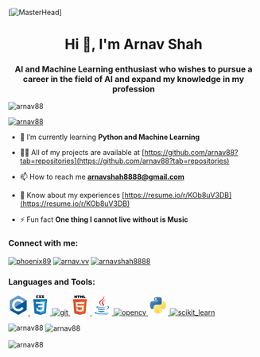 [![MasterHead](https://www.canva.com/design/DAEivtHQs9M/OmzqWwzgHrcoB55E9r5gEg/view?utm_content=DAEivtHQs9M&utm_campaign=designshare&utm_medium=link&utm_source=publishsharelink)]

<h1 align="center">Hi 👋, I'm Arnav Shah</h1>
<h3 align="center">AI and Machine Learning enthusiast who wishes to pursue a career in the field of AI and expand my knowledge in my profession</h3>

<p align="left"> <img src="https://komarev.com/ghpvc/?username=arnav88&label=Profile%20views&color=0e75b6&style=flat" alt="arnav88" /> </p>

<p align="left"> <a href="https://github.com/ryo-ma/github-profile-trophy"><img src="https://github-profile-trophy.vercel.app/?username=arnav88" alt="arnav88" /></a> </p>

- 🌱 I’m currently learning **Python and Machine Learning**

- 👨‍💻 All of my projects are available at [https://github.com/arnav88?tab=repositories](https://github.com/arnav88?tab=repositories)

- 📫 How to reach me **arnavshah8888@gmail.com**

- 📄 Know about my experiences [https://resume.io/r/KOb8uV3DB](https://resume.io/r/KOb8uV3DB)

- ⚡ Fun fact **One thing I cannot live without is Music**

<h3 align="left">Connect with me:</h3>
<p align="left">
<a href="https://linkedin.com/in/phoenix89" target="blank"><img align="center" src="https://raw.githubusercontent.com/rahuldkjain/github-profile-readme-generator/master/src/images/icons/Social/linked-in-alt.svg" alt="phoenix89" height="30" width="40" /></a>
<a href="https://instagram.com/arnav.vv" target="blank"><img align="center" src="https://raw.githubusercontent.com/rahuldkjain/github-profile-readme-generator/master/src/images/icons/Social/instagram.svg" alt="arnav.vv" height="30" width="40" /></a>
<a href="https://www.hackerrank.com/arnavshah8888" target="blank"><img align="center" src="https://raw.githubusercontent.com/rahuldkjain/github-profile-readme-generator/master/src/images/icons/Social/hackerrank.svg" alt="arnavshah8888" height="30" width="40" /></a>
</p>

<h3 align="left">Languages and Tools:</h3>
<p align="left"> <a href="https://www.cprogramming.com/" target="_blank"> <img src="https://raw.githubusercontent.com/devicons/devicon/master/icons/c/c-original.svg" alt="c" width="40" height="40"/> </a> <a href="https://www.w3schools.com/css/" target="_blank"> <img src="https://raw.githubusercontent.com/devicons/devicon/master/icons/css3/css3-original-wordmark.svg" alt="css3" width="40" height="40"/> </a> <a href="https://git-scm.com/" target="_blank"> <img src="https://www.vectorlogo.zone/logos/git-scm/git-scm-icon.svg" alt="git" width="40" height="40"/> </a> <a href="https://www.w3.org/html/" target="_blank"> <img src="https://raw.githubusercontent.com/devicons/devicon/master/icons/html5/html5-original-wordmark.svg" alt="html5" width="40" height="40"/> </a> <a href="https://www.java.com" target="_blank"> <img src="https://raw.githubusercontent.com/devicons/devicon/master/icons/java/java-original.svg" alt="java" width="40" height="40"/> </a> <a href="https://opencv.org/" target="_blank"> <img src="https://www.vectorlogo.zone/logos/opencv/opencv-icon.svg" alt="opencv" width="40" height="40"/> </a> <a href="https://www.python.org" target="_blank"> <img src="https://raw.githubusercontent.com/devicons/devicon/master/icons/python/python-original.svg" alt="python" width="40" height="40"/> </a> <a href="https://scikit-learn.org/" target="_blank"> <img src="https://upload.wikimedia.org/wikipedia/commons/0/05/Scikit_learn_logo_small.svg" alt="scikit_learn" width="40" height="40"/> </a> </p>

<p><img align="left" src="https://github-readme-stats.vercel.app/api/top-langs?username=arnav88&show_icons=true&locale=en&layout=compact" alt="arnav88" /></p>

<p>&nbsp;<img align="center" src="https://github-readme-stats.vercel.app/api?username=arnav88&show_icons=true&locale=en" alt="arnav88" /></p>

<p><img align="center" src="https://github-readme-streak-stats.herokuapp.com/?user=arnav88&" alt="arnav88" /></p>
